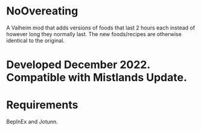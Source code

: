# NoOvereating

A Valheim mod that adds versions of foods that last 2 hours each instead of however long they normally last. The new foods/recipes are otherwise identical to the original.

# Developed December 2022. Compatible with Mistlands Update.

# Requirements

BepInEx and Jotunn.
